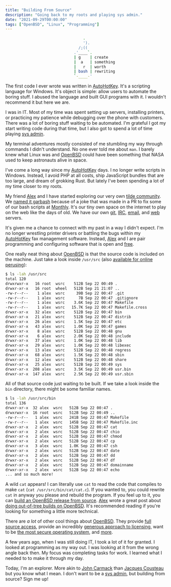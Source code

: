 ```yaml
---
title: "Building From Source"
description: "Going back to my roots and playing sys admin."
date: "2021-09-29T00:00:00"
tags: ["OpenBSD", "Linux", "Programming"]
---
```


```bash
                                  .
                                  ').
                                /;((
                              .'____`.
                              | g    | create
                              |  a   | something
                              |   r  | worth
                              | bash | rewriting
                              `-____-'
```

The first code I ever wrote was written in [AutoHotKey](https://www.autohotkey.com/). It's a scripting language for Windows. It's object is simple: allow users to automate the boring stuff. I abused the language and built GUI programs with it. I wouldn't recommend it but here we are.

I was in IT. Most of my time was spent setting up servers, installing printers, or practicing my patience while debugging over the phone with customers. There was a lot of boring stuff waiting to be automated. I'm grateful I got my start writing code during that time, but I also got to spend a lot of time playing [sys admin](https://en.wikipedia.org/wiki/System_administrator).

My terminal adventures mostly consisted of me stumbling my way through commands I didn't understand. No one ever told me about `man`. I barely knew what Linux was and [OpenBSD](https://www.openbsd.org/) could have been something that NASA used to keep astronauts alive in space.

I've come a long way since my [AutoHotKey](https://www.autohotkey.com/) days. I no longer write scripts in Windows. Instead, I avoid PHP at all costs, ship JavaScript bundles that are too large, and dream of grokking Rust. But lately I've been spending a lot of my time closer to my roots.

My friend [Alex](https://alexkarle.com/) and I have started exploring our very own [tilde community](https://tildeverse.org/). We [named it garbash](https://garbash.com/~alex/notes/001-domain-name.txt) because of a joke that was made in a PR to fix some of our bash scripts at [Monthly](http://monthly.com/). It's our tiny own space on the internet to play on the web like the days of old. We have our own [git](https://garbash.com/~alex/notes/007-git-coding.txt), [IRC](https://garbash.com/~alex/notes/008-local-irc.txt), [email](https://garbash.com/~alex/notes/004-mail-server.txt), and [web](https://garbash.com/~alex/notes/003-httpd.txt) servers.

It's given me a chance to connect with my past in a way I didn't expect. I'm no longer wrestling printer drivers or battling the bugs within my [AutoHotKey](https://www.autohotkey.com/) fax management software. Instead, [Alex](https://alexkarle.com/) and I are pair programming and configuring software that is open and [free](https://en.wikipedia.org/wiki/Free_and_open-source_software#Four_essential_freedoms_of_Free_Software).

One really neat thing about [OpenBSD](https://www.openbsd.org/) is that the source code is included on the machine. Just take a look inside `/usr/src` (also [available for online perusing](https://cvsweb.openbsd.org/cgi-bin/cvsweb/)):

```bash
$ ls -lah /usr/src
total 120
drwxrwxr-x   16 root  wsrc    512B Sep 22 00:49 .
drwxr-xr-x   16 root  wheel   512B Sep 21 21:07 ..
-rw-r--r--    1 alex  wsrc     39B Sep 22 00:47 .git
-rw-r--r--    1 alex  wsrc      7B Sep 22 00:47 .gitignore
-rw-r--r--    1 alex  wsrc    3.6K Sep 22 00:47 Makefile
-rw-r--r--    1 alex  wsrc   15.7K Sep 22 00:47 Makefile.cross
drwxr-xr-x   32 alex  wsrc    512B Sep 22 00:47 bin
drwxr-xr-x   21 alex  wsrc    512B Sep 22 00:47 distrib
drwxr-xr-x   26 alex  wsrc    1.5K Sep 22 00:47 etc
drwxr-xr-x   43 alex  wsrc    1.0K Sep 22 00:47 games
drwxr-xr-x    8 alex  wsrc    512B Sep 22 00:48 gnu
drwxr-xr-x    6 alex  wsrc    2.0K Sep 22 00:48 include
drwxr-xr-x   37 alex  wsrc    1.0K Sep 22 00:48 lib
drwxr-xr-x   29 alex  wsrc    1.0K Sep 22 00:48 libexec
drwxr-xr-x   13 alex  wsrc    512B Sep 22 00:48 regress
drwxr-xr-x   68 alex  wsrc    1.5K Sep 22 00:48 sbin
drwxr-xr-x   12 alex  wsrc    512B Sep 22 00:48 share
drwxr-xr-x   25 alex  wsrc    512B Sep 22 00:49 sys
drwxr-xr-x  208 alex  wsrc    3.5K Sep 22 00:49 usr.bin
drwxr-xr-x  147 alex  wsrc    2.5K Sep 22 00:49 usr.sbin
```

All of that source code just waiting to be built. If we take a look inside the `bin` directory, there might be some familiar names.

```bash
$ ls -lah /usr/src/bin
total 136
drwxr-xr-x  32 alex  wsrc   512B Sep 22 00:47 .
drwxrwxr-x  16 root  wsrc   512B Sep 22 00:49 ..
-rw-r--r--   1 alex  wsrc   241B Sep 22 00:47 Makefile
-rw-r--r--   1 alex  wsrc   145B Sep 22 00:47 Makefile.inc
drwxr-xr-x   2 alex  wsrc   512B Sep 22 00:47 cat
drwxr-xr-x   2 alex  wsrc   512B Sep 22 00:47 chio
drwxr-xr-x   2 alex  wsrc   512B Sep 22 00:47 chmod
drwxr-xr-x   2 alex  wsrc   512B Sep 22 00:47 cp
drwxr-xr-x   3 alex  wsrc   1.0K Sep 22 00:47 csh
drwxr-xr-x   2 alex  wsrc   512B Sep 22 00:47 date
drwxr-xr-x   2 alex  wsrc   512B Sep 22 00:47 dd
drwxr-xr-x   2 alex  wsrc   512B Sep 22 00:47 df
drwxr-xr-x   2 alex  wsrc   512B Sep 22 00:47 domainname
drwxr-xr-x   2 alex  wsrc   512B Sep 22 00:47 echo
... and so much more!
```

A wild `cat` appears! I can literally use `cat` to read the code that compiles to make `cat` (`cat /usr/src/bin/cat/cat.c`). If you wanted to, you could rewrite `cat` in anyway you please and rebuild the program. If you feel up to it, you can [build an OpenBSD release from source](https://man.openbsd.org/release.8). [Alex](https://alexkarle.com/) wrote a great post about [doing out-of-tree builds on OpenBSD](https://alexkarle.com/make-obj.html). It's recommended reading if you're looking for something a little more technical.

There are _a lot_ of other cool things about [OpenBSD](https://www.openbsd.org/). They provide [full source access](https://cvsweb.openbsd.org/cgi-bin/cvsweb/), provide an incredibly [generous approach to licensing](https://www.openbsd.org/policy.html), want to be [the most secure operating system](https://www.openbsd.org/security.html), and [more](https://www.openbsd.org/goals.html).

A few years ago, when I was still doing IT, I took a lot of it for granted. I looked at programming as my way out. I was looking at it from the wrong angle back then. My focus was completing tasks for work. I learned what I needed to to make it through my day.

Today, I'm an explorer. More akin to [John Carmack](https://en.wikipedia.org/wiki/John_Carmack) than [Jacques Cousteau](https://en.wikipedia.org/wiki/Jacques_Cousteau) but you know what I mean. I don't want to be a [sys admin](https://en.wikipedia.org/wiki/System_administrator), but building from source? Sign me up!
